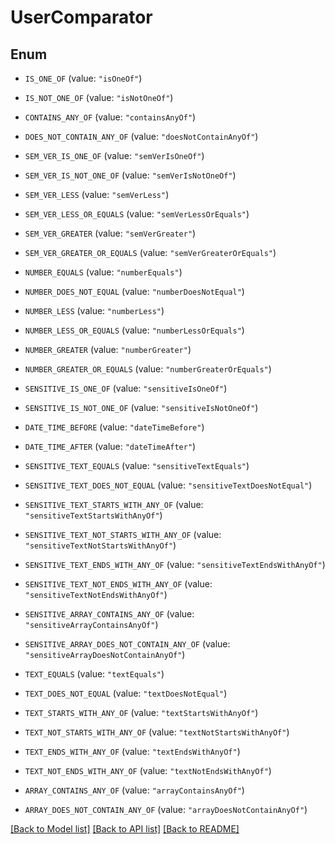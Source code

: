 # UserComparator

## Enum


* `IS_ONE_OF` (value: `"isOneOf"`)

* `IS_NOT_ONE_OF` (value: `"isNotOneOf"`)

* `CONTAINS_ANY_OF` (value: `"containsAnyOf"`)

* `DOES_NOT_CONTAIN_ANY_OF` (value: `"doesNotContainAnyOf"`)

* `SEM_VER_IS_ONE_OF` (value: `"semVerIsOneOf"`)

* `SEM_VER_IS_NOT_ONE_OF` (value: `"semVerIsNotOneOf"`)

* `SEM_VER_LESS` (value: `"semVerLess"`)

* `SEM_VER_LESS_OR_EQUALS` (value: `"semVerLessOrEquals"`)

* `SEM_VER_GREATER` (value: `"semVerGreater"`)

* `SEM_VER_GREATER_OR_EQUALS` (value: `"semVerGreaterOrEquals"`)

* `NUMBER_EQUALS` (value: `"numberEquals"`)

* `NUMBER_DOES_NOT_EQUAL` (value: `"numberDoesNotEqual"`)

* `NUMBER_LESS` (value: `"numberLess"`)

* `NUMBER_LESS_OR_EQUALS` (value: `"numberLessOrEquals"`)

* `NUMBER_GREATER` (value: `"numberGreater"`)

* `NUMBER_GREATER_OR_EQUALS` (value: `"numberGreaterOrEquals"`)

* `SENSITIVE_IS_ONE_OF` (value: `"sensitiveIsOneOf"`)

* `SENSITIVE_IS_NOT_ONE_OF` (value: `"sensitiveIsNotOneOf"`)

* `DATE_TIME_BEFORE` (value: `"dateTimeBefore"`)

* `DATE_TIME_AFTER` (value: `"dateTimeAfter"`)

* `SENSITIVE_TEXT_EQUALS` (value: `"sensitiveTextEquals"`)

* `SENSITIVE_TEXT_DOES_NOT_EQUAL` (value: `"sensitiveTextDoesNotEqual"`)

* `SENSITIVE_TEXT_STARTS_WITH_ANY_OF` (value: `"sensitiveTextStartsWithAnyOf"`)

* `SENSITIVE_TEXT_NOT_STARTS_WITH_ANY_OF` (value: `"sensitiveTextNotStartsWithAnyOf"`)

* `SENSITIVE_TEXT_ENDS_WITH_ANY_OF` (value: `"sensitiveTextEndsWithAnyOf"`)

* `SENSITIVE_TEXT_NOT_ENDS_WITH_ANY_OF` (value: `"sensitiveTextNotEndsWithAnyOf"`)

* `SENSITIVE_ARRAY_CONTAINS_ANY_OF` (value: `"sensitiveArrayContainsAnyOf"`)

* `SENSITIVE_ARRAY_DOES_NOT_CONTAIN_ANY_OF` (value: `"sensitiveArrayDoesNotContainAnyOf"`)

* `TEXT_EQUALS` (value: `"textEquals"`)

* `TEXT_DOES_NOT_EQUAL` (value: `"textDoesNotEqual"`)

* `TEXT_STARTS_WITH_ANY_OF` (value: `"textStartsWithAnyOf"`)

* `TEXT_NOT_STARTS_WITH_ANY_OF` (value: `"textNotStartsWithAnyOf"`)

* `TEXT_ENDS_WITH_ANY_OF` (value: `"textEndsWithAnyOf"`)

* `TEXT_NOT_ENDS_WITH_ANY_OF` (value: `"textNotEndsWithAnyOf"`)

* `ARRAY_CONTAINS_ANY_OF` (value: `"arrayContainsAnyOf"`)

* `ARRAY_DOES_NOT_CONTAIN_ANY_OF` (value: `"arrayDoesNotContainAnyOf"`)


[[Back to Model list]](../README.md#documentation-for-models) [[Back to API list]](../README.md#documentation-for-api-endpoints) [[Back to README]](../README.md)


